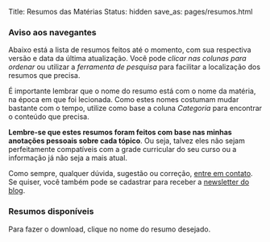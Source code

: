 Title: Resumos das Matérias
Status: hidden
save_as: pages/resumos.html

### Aviso aos navegantes

Abaixo está a lista de resumos feitos até o momento, com sua
respectiva versão e data da última atualização. Você pode *clicar nas
colunas para ordenar* ou utilizar a *ferramenta de pesquisa* para
facilitar a localização dos resumos que precisa.

É importante lembrar que o nome do resumo está com o nome da matéria,
na época em que foi lecionada. Como estes nomes costumam mudar
bastante com o tempo, utilize como base a coluna *Categoria* para
encontrar o conteúdo que precisa.

**Lembre-se que estes resumos foram feitos com base nas minhas
anotações pessoais sobre cada tópico**. Ou seja, talvez eles não
sejam perfeitamente compatíveis com a grade curricular do seu curso ou
a informação já não seja a mais atual.

Como sempre, qualquer dúvida, sugestão ou correção,
[entre em contato](mailto:ibraim.gm@gmail.com). Se quiser, você também
pode se cadastrar para receber a [newsletter do blog]({filename}/pages/newsletter.md).

### Resumos disponíveis

Para fazer o download, clique no nome do resumo desejado.

<table id="table_id" class="compact hover order-column row-border stripe">
  <thead />
  <tbody />
</table>

<script type="text/javascript" src="../js/resumos.js"></script>

<!-- Local Variables: -->
<!-- coding: utf-8-unix -->
<!-- End: -->
